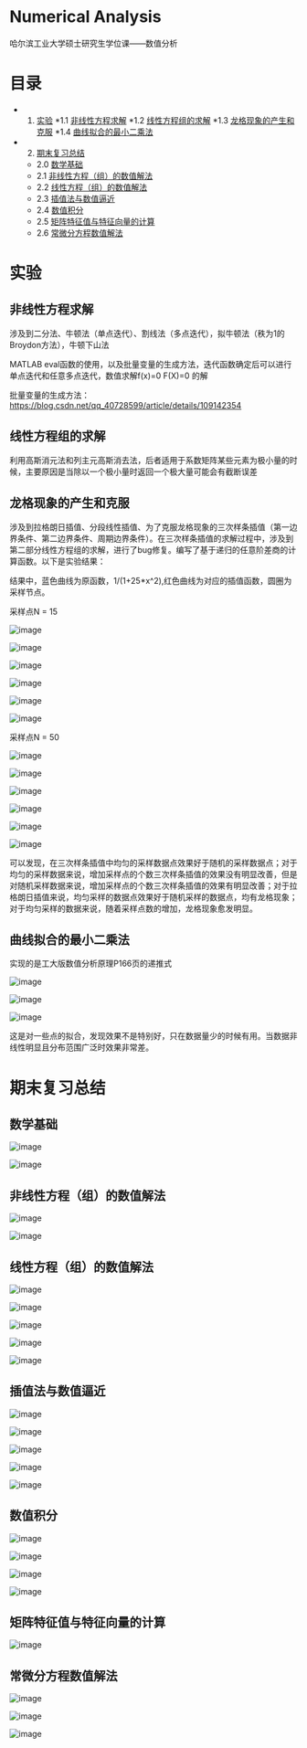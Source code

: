 # Numerical Analysis
哈尔滨工业大学硕士研究生学位课——数值分析

# 目录

* 1. [实验](#实验)
  *1.1 [非线性方程求解](#非线性方程求解)
  *1.2 [线性方程组的求解](#线性方程组的求解)
  *1.3 [龙格现象的产生和克服](#龙格现象的产生和克服)
  *1.4 [曲线拟合的最小二乘法](#曲线拟合的最小二乘法)

* 2. [期末复习总结](#期末复习总结)
  * 2.0 [数学基础](#数学基础) 
  * 2.1 [非线性方程（组）的数值解法](#非线性方程（组）的数值解法) 
  * 2.2 [线性方程（组）的数值解法](#线性方程（组）的数值解法)
  * 2.3 [插值法与数值逼近](#插值法与数值逼近)
  * 2.4 [数值积分](#数值积分)
  * 2.5 [矩阵特征值与特征向量的计算](#矩阵特征值与特征向量的计算)
  * 2.6 [常微分方程数值解法](#常微分方程数值解法)

# 实验
## 非线性方程求解
涉及到二分法、牛顿法（单点迭代）、割线法（多点迭代），拟牛顿法（秩为1的Broydon方法），牛顿下山法

MATLAB eval函数的使用，以及批量变量的生成方法，迭代函数确定后可以进行单点迭代和任意多点迭代，数值求解f(x)=0 F(X)=0 的解

批量变量的生成方法：
https://blog.csdn.net/qq_40728599/article/details/109142354

## 线性方程组的求解
利用高斯消元法和列主元高斯消去法，后者适用于系数矩阵某些元素为极小量的时候，主要原因是当除以一个极小量时返回一个极大量可能会有截断误差

## 龙格现象的产生和克服
涉及到拉格朗日插值、分段线性插值、为了克服龙格现象的三次样条插值（第一边界条件、第二边界条件、周期边界条件）。在三次样条插值的求解过程中，涉及到第二部分线性方程组的求解，进行了bug修复。编写了基于递归的任意阶差商的计算函数。以下是实验结果：

结果中，蓝色曲线为原函数，1/(1+25*x^2),红色曲线为对应的插值函数，圆圈为采样节点。

采样点N = 15

![image](https://github.com/Robotics-Zhikai/Courses-Code/blob/master/Numerical%20Analysis/images/7.png)

![image](https://github.com/Robotics-Zhikai/Courses-Code/blob/master/Numerical%20Analysis/images/10.png)

![image](https://github.com/Robotics-Zhikai/Courses-Code/blob/master/Numerical%20Analysis/images/8.png)

![image](https://github.com/Robotics-Zhikai/Courses-Code/blob/master/Numerical%20Analysis/images/11.png)

![image](https://github.com/Robotics-Zhikai/Courses-Code/blob/master/Numerical%20Analysis/images/9.png)

![image](https://github.com/Robotics-Zhikai/Courses-Code/blob/master/Numerical%20Analysis/images/12.png)

采样点N = 50

![image](https://github.com/Robotics-Zhikai/Courses-Code/blob/master/Numerical%20Analysis/images/1.png)

![image](https://github.com/Robotics-Zhikai/Courses-Code/blob/master/Numerical%20Analysis/images/4.png)

![image](https://github.com/Robotics-Zhikai/Courses-Code/blob/master/Numerical%20Analysis/images/2.png)

![image](https://github.com/Robotics-Zhikai/Courses-Code/blob/master/Numerical%20Analysis/images/5.png)

![image](https://github.com/Robotics-Zhikai/Courses-Code/blob/master/Numerical%20Analysis/images/3.png)

![image](https://github.com/Robotics-Zhikai/Courses-Code/blob/master/Numerical%20Analysis/images/6.png)

可以发现，在三次样条插值中均匀的采样数据点效果好于随机的采样数据点；对于均匀的采样数据来说，增加采样点的个数三次样条插值的效果没有明显改善，但是对随机采样数据来说，增加采样点的个数三次样条插值的效果有明显改善；对于拉格朗日插值来说，均匀采样的数据点效果好于随机采样的数据点，均有龙格现象；对于均匀采样的数据来说，随着采样点数的增加，龙格现象愈发明显。

## 曲线拟合的最小二乘法
实现的是工大版数值分析原理P166页的递推式

![image](https://github.com/Robotics-Zhikai/Courses-Code/blob/master/Numerical%20Analysis/images/13.png)

![image](https://github.com/Robotics-Zhikai/Courses-Code/blob/master/Numerical%20Analysis/images/14.png)

![image](https://github.com/Robotics-Zhikai/Courses-Code/blob/master/Numerical%20Analysis/images/15.png)

这是对一些点的拟合，发现效果不是特别好，只在数据量少的时候有用。当数据非线性明显且分布范围广泛时效果非常差。

# 期末复习总结

## 数学基础
![image](https://github.com/Robotics-Zhikai/Courses-Code/blob/master/Numerical%20Analysis/images/image1.jpeg)

![image](https://github.com/Robotics-Zhikai/Courses-Code/blob/master/Numerical%20Analysis/images/image2.jpeg)

## 非线性方程（组）的数值解法
![image](https://github.com/Robotics-Zhikai/Courses-Code/blob/master/Numerical%20Analysis/images/image3.jpeg)

![image](https://github.com/Robotics-Zhikai/Courses-Code/blob/master/Numerical%20Analysis/images/image4.jpeg)

## 线性方程（组）的数值解法
![image](https://github.com/Robotics-Zhikai/Courses-Code/blob/master/Numerical%20Analysis/images/image5.jpeg)

![image](https://github.com/Robotics-Zhikai/Courses-Code/blob/master/Numerical%20Analysis/images/image6.jpeg)

![image](https://github.com/Robotics-Zhikai/Courses-Code/blob/master/Numerical%20Analysis/images/image7.jpeg)

![image](https://github.com/Robotics-Zhikai/Courses-Code/blob/master/Numerical%20Analysis/images/image8.jpeg)

![image](https://github.com/Robotics-Zhikai/Courses-Code/blob/master/Numerical%20Analysis/images/image9.jpeg)

## 插值法与数值逼近
![image](https://github.com/Robotics-Zhikai/Courses-Code/blob/master/Numerical%20Analysis/images/image10.jpeg)

![image](https://github.com/Robotics-Zhikai/Courses-Code/blob/master/Numerical%20Analysis/images/image11.jpeg)

![image](https://github.com/Robotics-Zhikai/Courses-Code/blob/master/Numerical%20Analysis/images/image12.jpeg)

![image](https://github.com/Robotics-Zhikai/Courses-Code/blob/master/Numerical%20Analysis/images/image13.jpeg)

![image](https://github.com/Robotics-Zhikai/Courses-Code/blob/master/Numerical%20Analysis/images/image14.jpeg)

## 数值积分
![image](https://github.com/Robotics-Zhikai/Courses-Code/blob/master/Numerical%20Analysis/images/image15.jpeg)

![image](https://github.com/Robotics-Zhikai/Courses-Code/blob/master/Numerical%20Analysis/images/image16.jpeg)

![image](https://github.com/Robotics-Zhikai/Courses-Code/blob/master/Numerical%20Analysis/images/image17.jpeg)

![image](https://github.com/Robotics-Zhikai/Courses-Code/blob/master/Numerical%20Analysis/images/image18.jpeg)

## 矩阵特征值与特征向量的计算
![image](https://github.com/Robotics-Zhikai/Courses-Code/blob/master/Numerical%20Analysis/images/image19.jpeg)

## 常微分方程数值解法
![image](https://github.com/Robotics-Zhikai/Courses-Code/blob/master/Numerical%20Analysis/images/image20.jpeg)

![image](https://github.com/Robotics-Zhikai/Courses-Code/blob/master/Numerical%20Analysis/images/image21.jpeg)

![image](https://github.com/Robotics-Zhikai/Courses-Code/blob/master/Numerical%20Analysis/images/image22.jpeg)